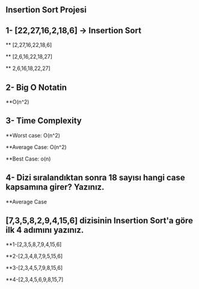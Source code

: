 ## Insertion Sort Projesi

## 1- [22,27,16,2,18,6] -> Insertion Sort

** [2,27,16,22,18,6]

** [2,6,16,22,18,27]

** 2,6,16,18,22,27]

## 2- Big O Notatin 

**O(n^2)

## 3- Time Complexity

**Worst case: O(n^2)

**Average Case: O(n^2)

**Best Case: o(n)

## 4- Dizi sıralandıktan sonra 18 sayısı hangi case kapsamına girer? Yazınız.

**Average Case 

## [7,3,5,8,2,9,4,15,6] dizisinin Insertion Sort'a göre ilk 4 adımını yazınız.

**1-[2,3,5,8,7,9,4,15,6]

**2-[2,3,4,8,7,9,5,15,6]

**3-[2,3,4,5,7,9,8,15,6]

**4-[2,3,4,5,6,9,8,15,7]


